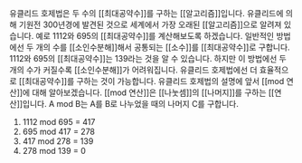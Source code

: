 유클리드 호제법은 두 수의 [[최대공약수]]를 구하는 [[알고리즘]]입니다.
유클리드에 의해 기원전 300년경에 발견된 것으로 세계에서 가장 오래된 [[알고리즘]]으로 알려져 있습니다.
예로 1112와 695의 [[최대공약수]]를 계산해보도록 하겠습니다.
일반적인 방법에선 두 개의 수를 [[소인수분해]]해서 공통되는 [[소수]]를 [[최대공약수]]로 구합니다.
1112와 695의 [[최대공약수]]는 139라는 것을 알 수 있습니다.
하지만 이 방법에선 두 개의 수가 커질수록 [[소인수분해]]가 어려워집니다.
유클리드 호제법에선 더 효율적으로 [[최대공약수]]를 구하는 것이 가능합니다.
유클리드 호제법의 설명에 앞서 [[mod 연산]]에 대해 알아보겠습니다.
[[mod 연산]]은 [[나눗셈]]의 [[나머지]]를 구하는 [[연산]]입니다.
A mod B는 A를 B로 나누었을 때의 나머지 C를 구합니다.
1. 1112 mod 695 = 417
2. 695 mod 417 = 278
3. 417 mod 278 = 139
4. 278 mod 139 = 0